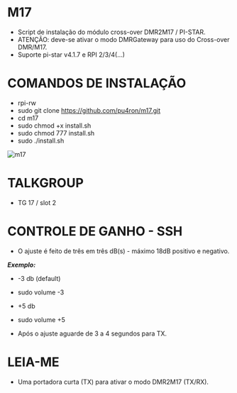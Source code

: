# M17

* Script de instalação do módulo cross-over DMR2M17 / PI-STAR.
* ATENÇÃO: deve-se ativar o modo DMRGateway para uso do Cross-over DMR/M17.
* Suporte pi-star v4.1.7 e RPI 2/3/4(...)

# COMANDOS DE INSTALAÇÃO

* rpi-rw
* sudo git clone https://github.com/pu4ron/m17.git
* cd m17
* sudo chmod +x install.sh
* sudo chmod 777 install.sh
* sudo ./install.sh
  
![m17](https://github.com/pu4ron/m17/assets/40077152/6d639365-8b4e-47a6-8b6d-4afbd051dc92)

# TALKGROUP
* TG 17 / slot 2

# CONTROLE DE GANHO - SSH
* O ajuste é feito de três em três dB(s) - máximo 18dB positivo e negativo.

***Exemplo:***

* -3 db (default)
* sudo volume -3
 
* +5 db
* sudo volume +5

* Após o ajuste aguarde de 3 a 4 segundos para TX.

# LEIA-ME
* Uma portadora curta (TX) para ativar o modo DMR2M17 (TX/RX).
